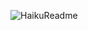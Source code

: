 ![HaikuReadme](https://chinmay29hub-haiku-readme.vercel.app/api?theme=dracula&type=horizontal&border=false&t=1756775075)
